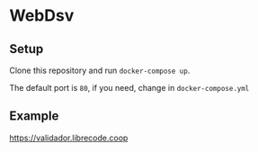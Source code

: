 # WebDsv

## Setup

Clone this repository and run `docker-compose up`.

The default port is `80`, if you need, change in `docker-compose.yml`

## Example

https://validador.librecode.coop
